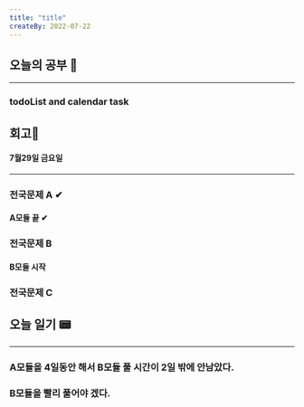```yaml
---
title: "title"
createBy: 2022-07-22
---
```

## 오늘의 공부 🎉
---
### todoList and calendar task


## 회고🎇
#### 7월29일 금요일
---
### 전국문제 A ✔
#### A모듈 끝 ✔
### 전국문제 B
#### B모듈 시작
### 전국문제 C

## 오늘 일기 📟
---
### A모듈을 4일동안 해서 B모듈 풀 시간이 2일 밖에 안남았다.
### B모듈을 빨리 풀어야 겠다.
